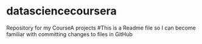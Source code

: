 datasciencecoursera
===================

Repository for my CourseA projects
#This is a Readme file so I can become familiar with committing changes to files in GitHub
